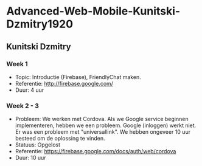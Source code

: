 # Advanced-Web-Mobile-Kunitski-Dzmitry1920

## Kunitski Dzmitry
### Week 1
* Topic: Introductie (Firebase), FriendlyChat maken.
* Referentie: http://firebase.google.com/
* Duur: 4 uur

### Week 2 - 3
* Probleem: We werken met Cordova. Als we Google service beginnen implementeren, hebben we een probleem. Google (inloggen) werkt niet. Er was een probleem met "universallink". We hebben ongeveer 10 uur besteed om de oplossing te vinden.
* Statuus: Opgelost
* Referentie: https://firebase.google.com/docs/auth/web/cordova
* Duur: 10 uur

